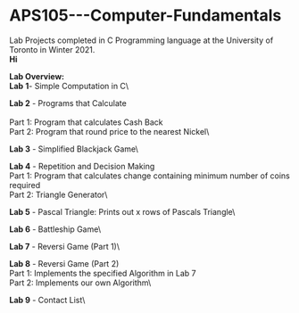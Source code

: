 # APS105---Computer-Fundamentals
Lab Projects completed in C Programming language at the University of Toronto in Winter 2021.\
**Hi**

**Lab Overview:**\
**Lab** **1**- Simple Computation in C\

**Lab 2** - Programs that Calculate\
       <br /> Part 1: Program that calculates Cash Back <br />
        Part 2: Program that round price to the nearest Nickel\ 

**Lab 3** - Simplified Blackjack Game\

**Lab 4** - Repetition and Decision Making\
        Part 1: Program that calculates change containing minimum number of coins required\
        Part 2: Triangle Generator\
       
**Lab 5** - Pascal Triangle: Prints out x rows of Pascals Triangle\

**Lab 6** - Battleship Game\

**Lab 7** - Reversi Game (Part 1)\

**Lab 8** - Reversi Game (Part 2)\
        Part 1: Implements the specified Algorithm in Lab 7\
        Part 2: Implements our own Algorithm\
      
**Lab 9** - Contact List\

